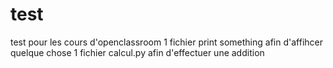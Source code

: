 # test
test pour les cours d'openclassroom
1 fichier print something afin d'affihcer quelque chose 
1 fichier calcul.py afin d'effectuer une addition
